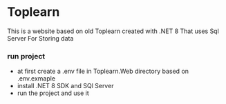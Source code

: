 # Toplearn
This is a website based on old Toplearn created with .NET 8 That uses Sql Server For Storing data

### run project
- at first create a .env file in Toplearn.Web directory based on .env.exmaple
- install .NET 8 SDK and SQl Server
- run the project and use it
